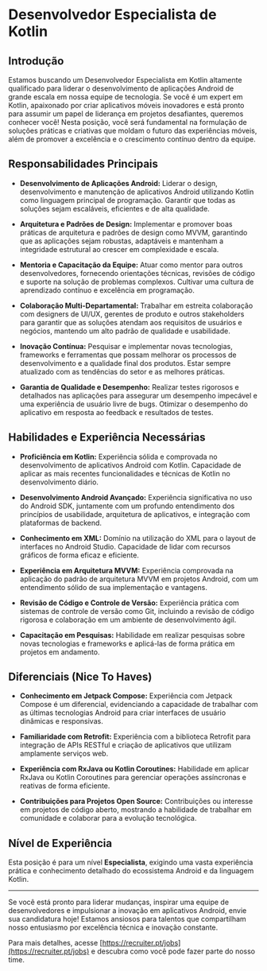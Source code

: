 # Desenvolvedor Especialista de Kotlin

## Introdução

Estamos buscando um Desenvolvedor Especialista em Kotlin altamente qualificado para liderar o desenvolvimento de aplicações Android de grande escala em nossa equipe de tecnologia. Se você é um expert em Kotlin, apaixonado por criar aplicativos móveis inovadores e está pronto para assumir um papel de liderança em projetos desafiantes, queremos conhecer você! Nesta posição, você será fundamental na formulação de soluções práticas e criativas que moldam o futuro das experiências móveis, além de promover a excelência e o crescimento contínuo dentro da equipe.

## Responsabilidades Principais

- **Desenvolvimento de Aplicações Android:** Liderar o design, desenvolvimento e manutenção de aplicativos Android utilizando Kotlin como linguagem principal de programação. Garantir que todas as soluções sejam escaláveis, eficientes e de alta qualidade.

- **Arquitetura e Padrões de Design:** Implementar e promover boas práticas de arquitetura e padrões de design como MVVM, garantindo que as aplicações sejam robustas, adaptáveis e mantenham a integridade estrutural ao crescer em complexidade e escala.

- **Mentoria e Capacitação da Equipe:** Atuar como mentor para outros desenvolvedores, fornecendo orientações técnicas, revisões de código e suporte na solução de problemas complexos. Cultivar uma cultura de aprendizado contínuo e excelência em programação.

- **Colaboração Multi-Departamental:** Trabalhar em estreita colaboração com designers de UI/UX, gerentes de produto e outros stakeholders para garantir que as soluções atendam aos requisitos de usuários e negócios, mantendo um alto padrão de qualidade e usabilidade.

- **Inovação Contínua:** Pesquisar e implementar novas tecnologias, frameworks e ferramentas que possam melhorar os processos de desenvolvimento e a qualidade final dos produtos. Estar sempre atualizado com as tendências do setor e as melhores práticas.

- **Garantia de Qualidade e Desempenho:** Realizar testes rigorosos e detalhados nas aplicações para assegurar um desempenho impecável e uma experiência de usuário livre de bugs. Otimizar o desempenho do aplicativo em resposta ao feedback e resultados de testes.

## Habilidades e Experiência Necessárias

- **Proficiência em Kotlin:** Experiência sólida e comprovada no desenvolvimento de aplicativos Android com Kotlin. Capacidade de aplicar as mais recentes funcionalidades e técnicas de Kotlin no desenvolvimento diário.

- **Desenvolvimento Android Avançado:** Experiência significativa no uso do Android SDK, juntamente com um profundo entendimento dos princípios de usabilidade, arquitetura de aplicativos, e integração com plataformas de backend.

- **Conhecimento em XML:** Domínio na utilização do XML para o layout de interfaces no Android Studio. Capacidade de lidar com recursos gráficos de forma eficaz e eficiente.

- **Experiência em Arquitetura MVVM:** Experiência comprovada na aplicação do padrão de arquitetura MVVM em projetos Android, com um entendimento sólido de sua implementação e vantagens.

- **Revisão de Código e Controle de Versão:** Experiência prática com sistemas de controle de versão como Git, incluindo a revisão de código rigorosa e colaboração em um ambiente de desenvolvimento ágil.

- **Capacitação em Pesquisas:** Habilidade em realizar pesquisas sobre novas tecnologias e frameworks e aplicá-las de forma prática em projetos em andamento.

## Diferenciais (Nice To Haves)

- **Conhecimento em Jetpack Compose:** Experiência com Jetpack Compose é um diferencial, evidenciando a capacidade de trabalhar com as últimas tecnologias Android para criar interfaces de usuário dinâmicas e responsivas.

- **Familiaridade com Retrofit:** Experiência com a biblioteca Retrofit para integração de APIs RESTful e criação de aplicativos que utilizam amplamente serviços web.

- **Experiência com RxJava ou Kotlin Coroutines:** Habilidade em aplicar RxJava ou Kotlin Coroutines para gerenciar operações assíncronas e reativas de forma eficiente.

- **Contribuições para Projetos Open Source:** Contribuições ou interesse em projetos de código aberto, mostrando a habilidade de trabalhar em comunidade e colaborar para a evolução tecnológica.

## Nível de Experiência

Esta posição é para um nível **Especialista**, exigindo uma vasta experiência prática e conhecimento detalhado do ecossistema Android e da linguagem Kotlin.

---

Se você está pronto para liderar mudanças, inspirar uma equipe de desenvolvedores e impulsionar a inovação em aplicativos Android, envie sua candidatura hoje! Estamos ansiosos para talentos que compartilham nosso entusiasmo por excelência técnica e inovação constante.

Para mais detalhes, acesse [https://recruiter.pt/jobs](https://recruiter.pt/jobs) e descubra como você pode fazer parte do nosso time.